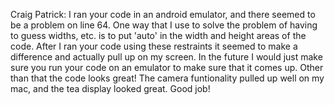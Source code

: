 Craig Patrick: I ran your code in an android emulator, and there seemed to be a problem on line 64. One way that I use to solve the problem of having to guess widths, etc. is to put 'auto' in the width and height areas of the code. After I ran your code using these restraints it seemed to make a difference and actually pull up on my screen. In the future I would just make sure you run your code on an emulator to make sure that it comes up. Other than that the code looks great! The camera funtionality pulled up well on my mac, and the tea display looked great. Good job!
